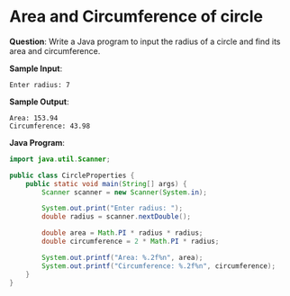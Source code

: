 # Area and Circumference of circle

**Question**: Write a Java program to input the radius of a circle and find its area and circumference.

**Sample Input**:
```
Enter radius: 7
```

**Sample Output**:
```
Area: 153.94
Circumference: 43.98
```

**Java Program**:
```java
import java.util.Scanner;

public class CircleProperties {
    public static void main(String[] args) {
        Scanner scanner = new Scanner(System.in);

        System.out.print("Enter radius: ");
        double radius = scanner.nextDouble();

        double area = Math.PI * radius * radius;
        double circumference = 2 * Math.PI * radius;

        System.out.printf("Area: %.2f%n", area);
        System.out.printf("Circumference: %.2f%n", circumference);
    }
}
```
